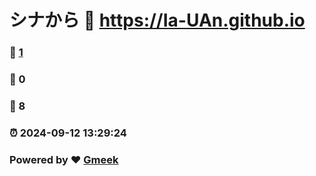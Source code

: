 # シナから :link: https://Ia-UAn.github.io 
### :page_facing_up: [1](https://Ia-UAn.github.io/tag.html) 
### :speech_balloon: 0 
### :hibiscus: 8 
### :alarm_clock: 2024-09-12 13:29:24 
### Powered by :heart: [Gmeek](https://github.com/Meekdai/Gmeek)
